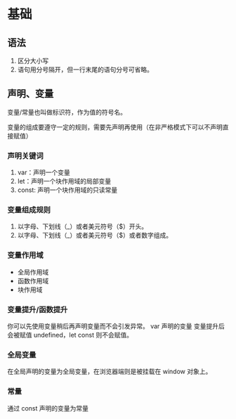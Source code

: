 # 基础

## 语法

1. 区分大小写
2. 语句用分号隔开，但一行末尾的语句分号可省略。

## 声明、变量

变量/常量也叫做标识符，作为值的符号名。

变量的组成要遵守一定的规则，需要先声明再使用（在非严格模式下可以不声明直接赋值）

### 声明关键词

1. var：声明一个变量
2. let：声明一个块作用域的局部变量
3. const: 声明一个块作用域的只读常量

### 变量组成规则

1. 以字母、下划线（\_）或者美元符号（$）开头。
2. 以字母、下划线（\_）或者美元符号（$）或者数字组成。

### 变量作用域

- 全局作用域
- 函数作用域
- 块作用域

### 变量提升/函数提升

你可以先使用变量稍后再声明变量而不会引发异常。
var 声明的变量 变量提升后会被赋值 undefined，let const 则不会赋值。

### 全局变量

在全局声明的变量为全局变量，在浏览器端则是被挂载在 window 对象上。

### 常量

通过 const 声明的变量为常量
